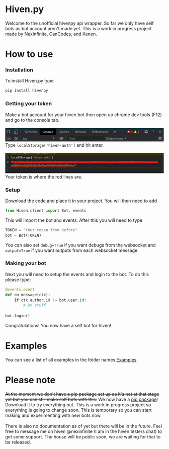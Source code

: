# Hiven.py
Welcome to the unofficial hivenpy api wrapper. So far we only have self bots as bot account aren't made yet. 
This is a work in progress project made by NexInfinite, CanCodes, and Xenen.

# How to use

### Installation
To install Hiven.py type 
```python
pip install hivenpy
```

### Getting your token
Make a bot account for your hiven bot then open up chrome dev tools (F12) and go to the console tab.
<br><br>
![Image not found](https://github.com/NexInfinite/hivenpy/blob/master/Images/console.png?raw=true)
<br>Type `localStorage['hiven-auth']` and hit enter.
<br><br>
![Image not found](https://github.com/NexInfinite/hivenpy/blob/master/Images/Local%20Storage.png?raw=true)
<br>Your token is where the red lines are.


### Setup
Download the code and place it in your project. You will then need to add 
```python
from Hiven.client import Bot, events
```
This will import the bot and events. After this you will need to type
```python
TOKEN = "Your token from before"
bot = Bot(TOKEN)
```
You can also set `debug=True` if you want debugs from the websocket and `output=True` if you want outputs 
from each websocket message.

### Making your bot
Next you will need to setup the events and login to the bot. To do this please type:
```python
@events.event
def on_message(ctx):
    if ctx.author.id != bot.user.id:  
        # Do stuff

bot.login()
```
Congratulations! You now have a self bot for hiven! 

# Examples
You can see a list of all examples in the folder names [Examples](Examples).

# Please note
~~At the moment we don't have a pip package set up as it's not at that stage yet but you can still make 
self bots with this.~~ We now have a [pip package](https://pypi.org/project/hivenpy/1.6/)! Download it to try everything out.
This is a work in progress project so everything is going to change soon. This is temporary so you can start making
and experimenting with new bots now.
<br><br>
There is also no documentation as of yet but there will be in the future. Feel free to message me on hiven
@nexinfinite (I am in the hiven testers chat) to get some support. The house will be public soon, we are 
waiting for that to be released.
